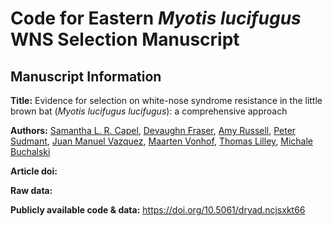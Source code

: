 # Code for Eastern *Myotis lucifugus* WNS Selection Manuscript
## Manuscript Information
**Title:** Evidence for selection on white-nose syndrome resistance in the little brown bat (*Myotis lucifugus lucifugus*): a comprehensive approach

**Authors:** [Samantha L. R. Capel](https://orcid.org/0000-0001-5014-5919), [Devaughn Fraser](https://orcid.org/0000-0002-4838-7107), [Amy Russell](https://orcid.org/0000-0002-2936-1112), [Peter Sudmant](https://orcid.org/0000-0002-9573-8248), [Juan Manuel Vazquez](https://orcid.org/0000-0001-8341-2390), [Maarten Vonhof](https://orcid.org/0000-0001-6747-0523), [Thomas Lilley](https://orcid.org/0000-0001-5864-4958), [Michale Buchalski](https://orcid.org/0000-0002-5917-3577)

**Article doi:**

**Raw data:**

**Publicly available code & data:** https://doi.org/10.5061/dryad.ncjsxkt66


